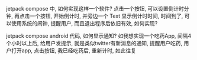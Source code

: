 jetpack compose 中, 如何实现这样一个软件? 点击一个按钮, 可以设置倒计时分钟, 再点击一个按钮, 开始倒计时, 并旁边一个 Text 显示倒计时时间, 时间到了, 可以使用系统的闹钟, 提醒用户, 而且退出程序后依旧有效, 如何实现?





jetpack compose android 代码, 如何显示通知? 如我想实现一个吃药App, 间隔4个小时以上后, 给用户发提示, 就是类似twitter有新消息的通知, 提醒用户吃药, 用户打开app, 点击按钮, 我已经吃药后, 重新计时, 如此往复